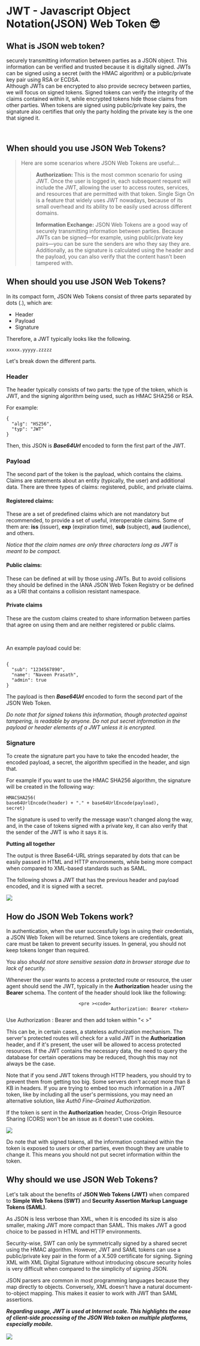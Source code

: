 

<h1> JWT - Javascript Object Notation(JSON) Web Token 😎</h1>
<h2>What is JSON web token?</h2>
<p>               securely transmitting information between parties as a JSON object. This information can be verified and trusted because it is digitally signed. JWTs can be signed using a secret (with the HMAC algorithm) or a public/private key pair using RSA or ECDSA. 
  <br>
Although JWTs can be encrypted to also provide secrecy between parties, we will focus on signed tokens. Signed tokens can verify the integrity of the claims contained within it, while encrypted tokens hide those claims from other parties. When tokens are signed using public/private key pairs, the signature also certifies that only the party holding the private key is the one that signed it.</p>
<br>
<h2>When should you use JSON Web Tokens?</h2>
<blockquote>
<p>Here are some scenarios where JSON Web Tokens are useful:…</p>
<blockquote>
  <p><strong>Authorization: </strong> This is the most common scenario for using JWT. Once the user is logged in, each subsequent request will include the JWT, allowing the user to access routes, services, and resources that are permitted with that token. Single Sign On is a feature that widely uses JWT nowadays, because of its small overhead and its ability to be easily used across different domains.</p>
  <p><strong>Information Exchange:</strong> JSON Web Tokens are a good way of securely transmitting information between parties. Because JWTs can be signed—for example, using public/private key pairs—you can be sure the senders are who they say they are. Additionally, as the signature is calculated using the header and the payload, you can also verify that the content hasn't been tampered with.</p>

</blockquote>
</blockquote>
<h2><h2>When should you use JSON Web Tokens?</h2></h2>
<p>In its compact form, JSON Web Tokens consist of three parts separated by dots (.), which are:</p>
                              <uL><li>Header</li><li>Payload</li><li>Signature</li></ul>
                              <p>Therefore, a JWT typically looks like the following.</p>
                              <code>xxxxx.yyyyy.zzzzz</code>
                              <p>Let's break down the different parts.</p>
                              <h3>Header</h3>
                              <p>The header typically consists of two parts: the type of the token, which is JWT, and the signing algorithm being used, such as HMAC SHA256 or RSA.</p>
                              <p>For example:</p>
                              <code>{
  "alg": "HS256",
  "typ": "JWT"
}</code>
<p>Then, this JSON is <strong><em> Base64Url</em></strong> encoded to form the first part of the JWT.</p>
<h3>Payload</h3>
<p>The second part of the token is the payload, which contains the claims. Claims are statements about an entity (typically, the user) and additional data. There are three types of claims: registered, public, and private claims.</p>
<h4>Registered claims:</h4>
<p>These are a set of predefined claims which are not mandatory but recommended, to provide a set of useful, interoperable claims. Some of them are: <b>iss</b> (issuer), <b>exp</b> (expiration time), <b>sub</b> (subject), <b>aud</b> (audience), and others.</p>
  <em>Notice that the claim names are only three characters long as JWT is meant to be compact.</em>
<h4>Public claims:</h4>
<p>These can be defined at will by those using JWTs. But to avoid collisions they should be defined in the IANA JSON Web Token Registry or be defined as a URI that contains a collision resistant namespace.</p>
<h4>Private claims</h4>
<p>These are the custom claims created to share information between parties that agree on using them and are neither registered or public claims.</p>
<br>
<p>An example payload could be:</p>
<code>
{
  "sub": "1234567890",
  "name": "Naveen Prasath",
  "admin": true
}
</code>
<p>The payload is then <strong><em> Base64Url</em></strong> encoded to form the second part of the JSON Web Token.</p>
<em>Do note that for signed tokens this information, though protected against tampering, is readable by anyone. Do not put secret information in the payload or header elements of a JWT unless it is encrypted.</em>
<h3>Signature</h3>
<p>To create the signature part you have to take the encoded header, the encoded payload, a secret, the algorithm specified in the header, and sign that.

For example if you want to use the HMAC SHA256 algorithm, the signature will be created in the following way:</P>
<code>HMACSHA256(
  base64UrlEncode(header) + "." +
  base64UrlEncode(payload),
  secret)</code>
<p>The signature is used to verify the message wasn't changed along the way, and, in the case of tokens signed with a private key, it can also verify that the sender of the JWT is who it says it is.</p>
<b>Putting all together</b>
<p>The output is three Base64-URL strings separated by dots that can be easily passed in HTML and HTTP environments, while being more compact when compared to XML-based standards such as SAML.</P>
<p>The following shows a JWT that has the previous header and payload encoded, and it is signed with a secret. </P>
<img src="JWT.png"  />
<h2>How do JSON Web Tokens work?</h2>
<p>In authentication, when the user successfully logs in using their credentials, a JSON Web Token will be returned. Since tokens are credentials, great care must be taken to prevent security issues. In general, you should not keep tokens longer than required.</p>
<p>You also <i> should not store sensitive session data in browser storage due to lack of security.</i></p>
<p>Whenever the user wants to access a protected route or resource, the user agent should send the JWT, typically in the <b>Authorization</b> header using the <b>Bearer</B> schema. The content of the header should look like the following:</p>
                                          
                               <pre ><code> 
                                           Authorization: Bearer <token>
</code></pre> 
              <p> Use Authorization : Bearer and then add token within "< >"</p>                                    

  <p>This can be, in certain cases, a stateless authorization mechanism. The server's protected routes will check for a valid JWT in the <b>Authorization</b> header, and if it's present, the user will be allowed to access protected resources. If the JWT contains the necessary data, the need to query the database for certain operations may be reduced, though this may not always be the case.</p>
    <p>
    Note that if you send JWT tokens through HTTP headers, you should try to prevent them from getting too big. Some servers don't accept more than 8 KB in headers. If you are trying to embed too much information in a JWT token, like by including all the user's permissions, you may need an alternative solution, like <em>Auth0 Fine-Grained Authorization</em>.
    </p>
    <p>If the token is sent in the <b>Authorization</b> header, Cross-Origin Resource Sharing (CORS) won't be an issue as it doesn't use cookies.</p>
    <img src="Auth0.png"/>
    <p>Do note that with signed tokens, all the information contained within the token is exposed to users or other parties, even though they are unable to change it. This means you should not put secret information within the token.</p>
    <h2>Why should we use JSON Web Tokens?</h2>
    <p>Let's talk about the benefits of <strong>JSON Web Tokens (JWT)</strong> when compared to <strong>Simple Web Tokens (SWT)</strong> and<strong> Security Assertion Markup Language Tokens (SAML)</strong>.</p>
    <p>As JSON is less verbose than XML, when it is encoded its size is also smaller, making JWT more compact than SAML. This makes JWT a good choice to be passed in HTML and HTTP environments.</p>
    <p>Security-wise, SWT can only be symmetrically signed by a shared secret using the HMAC algorithm. However, JWT and SAML tokens can use a public/private key pair in the form of a X.509 certificate for signing. Signing XML with XML Digital Signature without introducing obscure security holes is very difficult when compared to the simplicity of signing JSON.</p>
    <p>JSON parsers are common in most programming languages because they map directly to objects. Conversely, XML doesn't have a natural document-to-object mapping. This makes it easier to work with JWT than SAML assertions.</p>
   <b> <em>Regarding usage, JWT is used at Internet scale. This highlights the ease of client-side processing of the JSON Web token on multiple platforms, especially mobile.</em> </b> 
   <br>
</br>   <img src="SAML.png"/>
    
    
